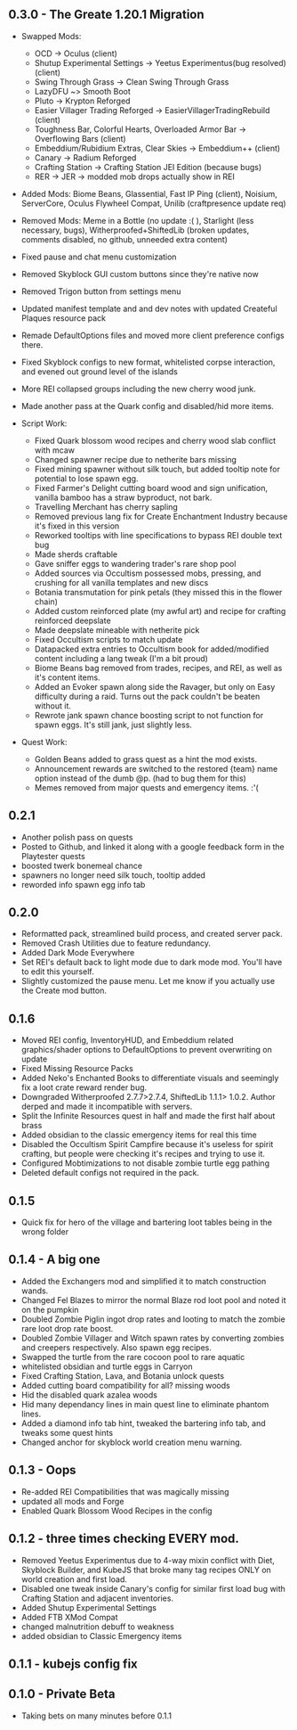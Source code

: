 ## 0.3.0 - The Greate 1.20.1 Migration
* Swapped Mods:
	* OCD -> Oculus (client)
	* Shutup Experimental Settings -> Yeetus Experimentus(bug resolved) (client)
	* Swing Through Grass -> Clean Swing Through Grass
	* LazyDFU ~> Smooth Boot
	* Pluto -> Krypton Reforged
	* Easier Villager Trading Reforged -> EasierVillagerTradingRebuild (client)
	* Toughness Bar, Colorful Hearts, Overloaded Armor Bar -> Overflowing Bars (client)
	* Embeddium/Rubidium Extras, Clear Skies -> Embeddium++ (client)
	* Canary -> Radium Reforged
	* Crafting Station -> Crafting Station JEI Edition (because bugs)
	* RER -> JER -> modded mob drops actually show in REI
* Added Mods: Biome Beans, Glassential, Fast IP Ping (client), Noisium, ServerCore, Oculus Flywheel Compat, Unilib (craftpresence update req)
* Removed Mods: Meme in a Bottle (no update :( ), Starlight (less necessary, bugs), Witherproofed+ShiftedLib (broken updates, comments disabled, no github, unneeded extra content)

* Fixed pause and chat menu customization
* Removed Skyblock GUI custom buttons since they're native now
* Removed Trigon button from settings menu

* Updated manifest template and and dev notes with updated Createful Plaques resource pack
* Remade DefaultOptions files and moved more client preference configs there.
* Fixed Skyblock configs to new format, whitelisted corpse interaction, and evened out ground level of the islands
* More REI collapsed groups including the new cherry wood junk.
* Made another pass at the Quark config and disabled/hid more items.

* Script Work:
	* Fixed Quark blossom wood recipes and cherry wood slab conflict with mcaw
	* Changed spawner recipe due to netherite bars missing
	* Fixed mining spawner without silk touch, but added tooltip note for potential to lose spawn egg.
	* Fixed Farmer's Delight cutting board wood and sign unification, vanilla bamboo has a straw byproduct, not bark.
	* Travelling Merchant has cherry sapling
	* Removed previous lang fix for Create Enchantment Industry because it's fixed in this version
	* Reworked tooltips with line specifications to bypass REI double text bug
	* Made sherds craftable
	* Gave sniffer eggs to wandering trader's rare shop pool
	* Added sources via Occultism possessed mobs, pressing, and crushing for all vanilla templates and new discs
	* Botania transmutation for pink petals (they missed this in the flower chain)
	* Added custom reinforced plate (my awful art) and recipe for crafting reinforced deepslate
	* Made deepslate mineable with netherite pick
	* Fixed Occultism scripts to match update
	* Datapacked extra entries to Occultism book for added/modified content including a lang tweak (I'm a bit proud)
	* Biome Beans bag removed from trades, recipes, and REI, as well as it's content items.
	* Added an Evoker spawn along side the Ravager, but only on Easy difficulty during a raid.  Turns out the pack couldn't be beaten without it.
	* Rewrote jank spawn chance boosting script to not function for spawn eggs.  It's still jank, just slightly less.

* Quest Work:
	* Golden Beans added to grass quest as a hint the mod exists.
	* Announcement rewards are switched to the restored {team} name option instead of the dumb @p. (had to bug them for this)
	* Memes removed from major quests and emergency items. :'(
	
## 0.2.1
* Another polish pass on quests
* Posted to Github, and linked it along with a google feedback form in the Playtester quests
* boosted twerk bonemeal chance
* spawners no longer need silk touch, tooltip added
* reworded info spawn egg info tab
## 0.2.0
* Reformatted pack, streamlined build process, and created server pack.
* Removed Crash Utilities due to feature redundancy.
* Added Dark Mode Everywhere
* Set REI's default back to light mode due to dark mode mod.  You'll have to edit this yourself.
* Slightly customized the pause menu.  Let me know if you actually use the Create mod button.

## 0.1.6
* Moved REI config, InventoryHUD, and Embeddium related graphics/shader options to DefaultOptions to prevent overwriting on update
* Fixed Missing Resource Packs
* Added Neko's Enchanted Books to differentiate visuals and seemingly fix a loot crate reward render bug.
* Downgraded Witherproofed 2.7.7>2.7.4, ShiftedLib 1.1.1> 1.0.2.  Author derped and made it incompatible with servers.
* Split the Infinite Resources quest in half and made the first half about brass
* Added obsidian to the classic emergency items for real this time
* Disabled the Occultism Spirit Campfire because it's useless for spirit crafting, but people were checking it's recipes and trying to use it.
* Configured Mobtimizations to not disable zombie turtle egg pathing
* Deleted default configs not required in the pack.
## 0.1.5
* Quick fix for hero of the village and bartering loot tables being in the wrong folder
## 0.1.4 - A big one
* Added the Exchangers mod and simplified it to match construction wands.
* Changed Fel Blazes to mirror the normal Blaze rod loot pool and noted it on the pumpkin
* Doubled Zombie Piglin ingot drop rates and looting to match the zombie rare loot drop rate boost.
* Doubled Zombie Villager and Witch spawn rates by converting zombies and creepers respectively.  Also spawn egg recipes.
* Swapped the turtle from the rare cocoon pool to rare aquatic
* whitelisted obsidian and turtle eggs in Carryon
* Fixed Crafting Station, Lava, and Botania unlock quests
* Added cutting board compatibility for all? missing woods
* Hid the disabled quark azalea woods
* Hid many dependancy lines in main quest line to eliminate phantom lines.
* Added a diamond info tab hint, tweaked the bartering info tab, and tweaks some quest hints
* Changed anchor for skyblock world creation menu warning.
## 0.1.3 - Oops
* Re-added REI Compatibilities that was magically missing
* updated all mods and Forge
* Enabled Quark Blossom Wood Recipes in the config
## 0.1.2 - three times checking EVERY mod.
* Removed Yeetus Experimentus due to 4-way mixin conflict with Diet, Skyblock Builder, and KubeJS that broke many tag recipes ONLY on world creation and first load.
* Disabled one tweak inside Canary's config for similar first load bug with Crafting Station and adjacent inventories.
* Added Shutup Experimental Settings
* Added FTB XMod Compat
* changed malnutrition debuff to weakness
* added obsidian to Classic Emergency items
## 0.1.1 - kubejs config fix
## 0.1.0 - Private Beta
* Taking bets on many minutes before 0.1.1